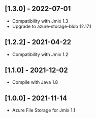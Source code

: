 ## [1.3.0] - 2022-07-01

- Compatibility with Jmix 1.3
- Upgrade to azure-storage-blob 12.17.1

## [1.2.2] - 2021-04-22

- Compatibility with Jmix 1.2

## [1.1.0] - 2021-12-02

- Compile with Java 1.8

## [1.0.0] - 2021-11-14

- Azure File Storage for Jmix 1.1
